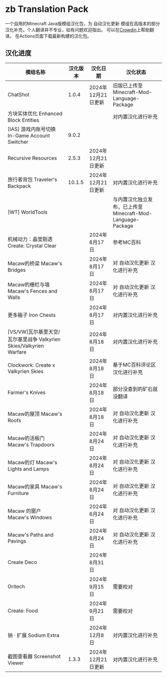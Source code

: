 # zb Translation Pack
一个自用的Minecraft Java版模组汉化包，为 自动汉化更新 模组在高版本的部分汉化补充，个人翻译并不专业，如有问题欢迎指出。
可以在[Crowdin](https://zh.crowdin.com/project/zbTranslationPack)上帮助翻译。
在Actions页面下载最新构建的汉化包。

## 汉化进度
| 模组名称                                                           | 汉化版本 | 汉化日期           | 汉化状态                                                    |
| ------------------------------------------------------------------ | -------- | ------------------ | ----------------------------------------------------------- |
| ChatShot                                                           | 1.0.4    | 2024年12月21日更新 | 旧版已上传至 Minecraft-Mod-Language-Package                 |
| 方块实体优化 Enhanced Block Entities                               |          |                    | 对内置汉化进行补充                                          |
| [IAS] 游戏内账号切换 In-Game Account Switcher                      | 9.0.2    |                    |                                                             |
| Recursive Resources                                                | 2.5.3    | 2024年12月21日更新 |                                                             |
| 旅行者背包 Traveler's Backpack                                     | 10.1.5   | 2024年12月21日更新 | 对内置汉化进行补充                                          |
| [WT] WorldTools                                                    |          |                    | 与内置汉化独立发布，已上传至 Minecraft-Mod-Language-Package |
| 机械动力：晶莹剔透 Create: Crystal Clear                           |          | 2024年8月17日      | 参考MC百科                                                  |
| Macaw的桥梁 Macaw's Bridges                                        |          | 2024年8月17日      | 对 自动汉化更新 汉化进行补充                                |
| Macaw的栅栏与墙 Macaw's Fences and Walls                           |          | 2024年8月17日      | 对 自动汉化更新 汉化进行补充                                |
| 更多箱子 Iron Chests                                               |          | 2024年8月17日      | 对内置汉化进行补充                                          |
| [VS/VW]瓦尔基里天空/瓦尔基里战争 Valkyrien Skies/Valkyrien Warfare |          | 2024年8月18日      | 对内置汉化进行补充                                          |
| Clockwork: Create x Valkyrien Skies                                |          | 2024年8月18日      | 基于MC百科评论区汉化进行补充                                |
| Farmer's Knives                                                    |          | 2024年8月18日      | 部分没查到的矿石就没翻译                                    |
| Macaw的屋顶 Macaw's Roofs                                          |          | 2024年8月18日      | 对 自动汉化更新 汉化进行补充                                |
| Macaw的活板门 Macaw's Trapdoors                                    |          | 2024年8月24日      | 对 自动汉化更新 汉化进行补充                                |
| Macaw的灯 Macaw's Lights and Lamps                                 |          | 2024年8月24日      | 对 自动汉化更新 汉化进行补充                                |
| Macaw的家具 Macaw's Furniture                                      |          | 2024年8月24日      | 对 自动汉化更新 汉化进行补充                                |
| Macaw 的窗户 Macaw's Windows                                       |          | 2024年8月24日      | 对 自动汉化更新 汉化进行补充                                |
| Macaw's Paths and Pavings                                          |          | 2024年8月24日      | 对 自动汉化更新 汉化进行补充                                |
| Create Deco                                                        |          | 2024年8月31日      |                                                             |
| Oritech                                                            |          | 2024年9月15日      | 需要校对                                                    |
| Create: Food                                                       |          | 2024年9月21日      | 需要校对                                                    |
| 钠 · 扩展 Sodium Extra                                             |          | 2024年12月8日      | 对内置汉化进行补充                                          |
| 截图查看器 Screenshot Viewer                                       | 1.3.3    | 2024年12月21日更新 | 对内置汉化进行补充                                          |
